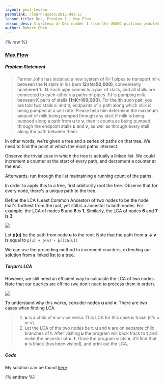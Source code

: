 ```yaml
---
layout: post-lesson
permalink: /learn/usaco/2015-dec-1/
lesson_title: Dec, Problem 1 | Max Flow
lesson_desc: A writeup of Dec number 1 from the USACO platinum problem set
author: Robert Chen
---
```


{% raw %}

### [Max Flow](http://usaco.org/index.php?page=viewproblem2&cpid=576)

##### Problem Statement
> Farmer John has installed a new system of N−1 pipes to transport milk between the N stalls in his barn **(2≤N≤50,000)**, conveniently numbered 1…N. Each pipe connects a pair of stalls, and all stalls are connected to each-other via paths of pipes.
> FJ is pumping milk between K pairs of stalls **(1≤K≤100,000)**. For the ith such pair, you are told two stalls si and ti, endpoints of a path along which milk is being pumped at a unit rate. Please help him determine the maximum amount of milk being pumped through any stall. If milk is being pumped along a path from **u** to **v**, then it counts as being pumped through the endpoint stalls **u** and **v**, as well as through every stall along the path between them

In other words, we're given a tree and a series of paths on that tree. We need to find the point at which the most paths intersect. 

Observe the trivial case in which the tree is actually a linked list. We could increment a counter at the start of every path, and decrement a counter at the end. 

Afterwards, run through the list maintaining a running count of the paths. 

In order to apply this to a tree, first arbitrarily root the tree. Observe that for every node, there's a unique path to the tree. 

Define the LCA (Least Common Ancestor) of two nodes to be the node that's furthest from the root, yet still is a ancestor to both nodes. For example, the LCA of nodes **5** and **6** is **1**. Similarly, the LCA of nodes **6** and **7** is **3**. 

![](https://www.geeksforgeeks.org/wp-content/uploads/lca.png)

Let **p(u)** be the path from node **u** to the root. Note that the path from **u -> v** is equal to `p(u) + p(v) - p(lca(u))`

We can use the preceding method to increment counters, extending our solution from a linked list to a tree. 

##### Tarjan's LCA
However, we still need an efficient way to calculate the LCA of two nodes. Note that our queries are offline (we don't need to process them in order). 

![](https://www.geeksforgeeks.org/wp-content/uploads/tre22.png)


To understand why this works, consider nodes **u** and **v**. There are two cases when finding LCA. 
> 1. **u** is a child of **v** or vice versa. This LCA for this case is trivial (it's u or v). 
> 2. Let the LCA of the two nodes be **t**. **u** and **v** are on separate child branches of **t**. After visiting **u** the program will back track to **t** and make the ancestor of **u**, **t**. Once the program visits **v**, it'll find that **u** is black (has been visited), and print out the LCA.  

##### Code

My solution can be found [here](https://github.com/chen-robert/writeups/blob/master/usaco/2015/code/maxflow.java)

{% endraw %}
